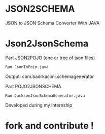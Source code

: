 # JSON2SCHEMA
JSON to JSON Schema Converter With JAVA 

# Json2JsonSchema
Part JSON2POJO (one or tree of json files)
```
Run JsonToPojo.java
```
Output: com.badrkacimi.schemagenerator

Part POJO2JSONSCHEMA
```
Run JacksonJsonSchemaGenerator.java
```
 Developed during my internship 
 
 # fork and contribute !
 
